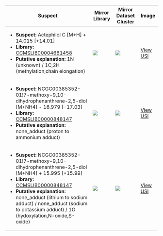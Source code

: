 | Suspect | Mirror Library | Mirror Dataset Cluster | Image |
| --- | --- | --- | --- |
| <ul><li><b>Suspect:</b> Actephilol C [M+H] +  14.015 [+14.01]</li><li><b>Library:</b> [CCMSLIB00004681458](https://gnps.ucsd.edu/ProteoSAFe/gnpslibraryspectrum.jsp?SpectrumID=CCMSLIB00004681458)</li><li><b>Putative explanation:</b> 1N (unknown) / 1C,2H (methylation,chain elongation)</li></ul> | ![](https://metabolomics-usi.ucsd.edu/svg/mirror?usi1=mzspec:MSV000082484:LN-380.mzML:scan:2871&usi2=mzspec:GNPSLIBRARY:CCMSLIB00004681458&mz_min=50&mz_max=500) | ![](https://metabolomics-usi.ucsd.edu/svg/mirror?usi1=mzspec:MSV000082484:LN-380.mzML:scan:2871&usi2=mzspec:MSV000084314:MSV000082484.mgf:scan:1547&mz_min=50&mz_max=500) | [View USI](https://metabolomics-usi.ucsd.edu/svg/?usi=mzspec:MSV000082484:LN-380.mzML:scan:2871&mz_min=50&mz_max=500)| 
| <ul><li><b>Suspect:</b> NCGC00385352-01!7-methoxy-9,10-dihydrophenanthrene-2,5-diol [M+NH4] -  16.979 [-17.03]</li><li><b>Library:</b> [CCMSLIB00000848147](https://gnps.ucsd.edu/ProteoSAFe/gnpslibraryspectrum.jsp?SpectrumID=CCMSLIB00000848147)</li><li><b>Putative explanation:</b> none_adduct (proton to ammonium adduct)</li></ul> | ![](https://metabolomics-usi.ucsd.edu/svg/mirror?usi1=mzspec:MSV000080492:A8_BA8_01_2840.mzML:scan:393&usi2=mzspec:GNPSLIBRARY:CCMSLIB00000848147&mz_min=50&mz_max=500) | ![](https://metabolomics-usi.ucsd.edu/svg/mirror?usi1=mzspec:MSV000080492:A8_BA8_01_2840.mzML:scan:393&usi2=mzspec:MSV000084314:MSV000080492.mgf:scan:81230&mz_min=50&mz_max=500) | [View USI](https://metabolomics-usi.ucsd.edu/svg/?usi=mzspec:MSV000080492:A8_BA8_01_2840.mzML:scan:393&mz_min=50&mz_max=500)| 
| <ul><li><b>Suspect:</b> NCGC00385352-01!7-methoxy-9,10-dihydrophenanthrene-2,5-diol [M+NH4] +  15.995 [+15.99]</li><li><b>Library:</b> [CCMSLIB00000848147](https://gnps.ucsd.edu/ProteoSAFe/gnpslibraryspectrum.jsp?SpectrumID=CCMSLIB00000848147)</li><li><b>Putative explanation:</b> none_adduct (lithium to sodium adduct) / none_adduct (sodium to potassium adduct) / 1O (hydoxylation,N-oxide,S-oxide)</li></ul> | ![](https://metabolomics-usi.ucsd.edu/svg/mirror?usi1=mzspec:MSV000082796:KP_285_Positive.mzML:scan:2027&usi2=mzspec:GNPSLIBRARY:CCMSLIB00000848147&mz_min=50&mz_max=500) | ![](https://metabolomics-usi.ucsd.edu/svg/mirror?usi1=mzspec:MSV000082796:KP_285_Positive.mzML:scan:2027&usi2=mzspec:MSV000084314:MSV000082796.mgf:scan:118700&mz_min=50&mz_max=500) | [View USI](https://metabolomics-usi.ucsd.edu/svg/?usi=mzspec:MSV000082796:KP_285_Positive.mzML:scan:2027&mz_min=50&mz_max=500)| 